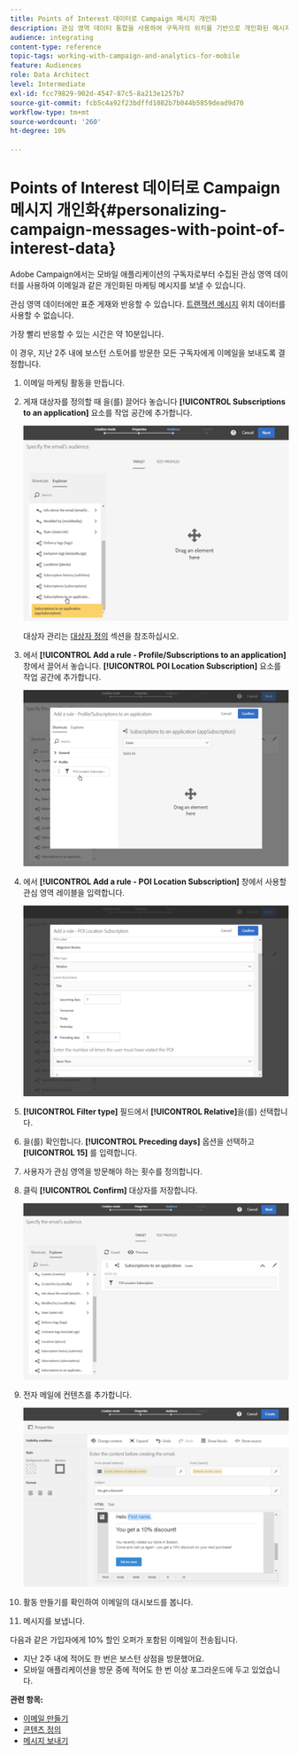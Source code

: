 ```yaml
---
title: Points of Interest 데이터로 Campaign 메시지 개인화
description: 관심 영역 데이터 통합을 사용하여 구독자의 위치를 기반으로 개인화된 메시지를 만드는 방법을 알아봅니다.
audience: integrating
content-type: reference
topic-tags: working-with-campaign-and-analytics-for-mobile
feature: Audiences
role: Data Architect
level: Intermediate
exl-id: fcc79829-902d-4547-87c5-8a213e1257b7
source-git-commit: fcb5c4a92f23bdffd1082b7b044b5859dead9d70
workflow-type: tm+mt
source-wordcount: '260'
ht-degree: 10%

---
```


# Points of Interest 데이터로 Campaign 메시지 개인화{#personalizing-campaign-messages-with-point-of-interest-data}

Adobe Campaign에서는 모바일 애플리케이션의 구독자로부터 수집된 관심 영역 데이터를 사용하여 이메일과 같은 개인화된 마케팅 메시지를 보낼 수 있습니다.

관심 영역 데이터에만 표준 게재와 반응할 수 있습니다. [트랜잭션 메시지](../../channels/using/getting-started-with-transactional-msg.md) 위치 데이터를 사용할 수 없습니다.

가장 빨리 반응할 수 있는 시간은 약 10분입니다.

이 경우, 지난 2주 내에 보스턴 스토어를 방문한 모든 구독자에게 이메일을 보내도록 결정합니다.

1. 이메일 마케팅 활동을 만듭니다.
1. 게재 대상자를 정의할 때 을(를) 끌어다 놓습니다 **[!UICONTROL Subscriptions to an application]** 요소를 작업 공간에 추가합니다.

   ![](assets/poi_subscriptions_app.png)

   대상자 관리는 [대상자 정의](../../audiences/using/creating-audiences.md) 섹션을 참조하십시오.

1. 에서 **[!UICONTROL Add a rule - Profile/Subscriptions to an application]** 창에서 끌어서 놓습니다. **[!UICONTROL POI Location Subscription]** 요소를 작업 공간에 추가합니다.

   ![](assets/poi_add_rule_profile_subscription.png)

1. 에서 **[!UICONTROL Add a rule - POI Location Subscription]** 창에서 사용할 관심 영역 레이블을 입력합니다.

   ![](assets/poi_location_subscription.png)

1. **[!UICONTROL Filter type]** 필드에서 **[!UICONTROL Relative]**&#x200B;을(를) 선택합니다.
1. 을(를) 확인합니다. **[!UICONTROL Preceding days]** 옵션을 선택하고 **[!UICONTROL 15]** 를 입력합니다.
1. 사용자가 관심 영역을 방문해야 하는 횟수를 정의합니다.
1. 클릭 **[!UICONTROL Confirm]** 대상자를 저장합니다.

   ![](assets/poi_subscriptions_app_audience_defined.png)

1. 전자 메일에 컨텐츠를 추가합니다.

   ![](assets/poi_email_content.png)

1. 활동 만들기를 확인하여 이메일의 대시보드를 봅니다.
1. 메시지를 보냅니다.

다음과 같은 가입자에게 10% 할인 오퍼가 포함된 이메일이 전송됩니다.

* 지난 2주 내에 적어도 한 번은 보스턴 상점을 방문했어요.
* 모바일 애플리케이션을 방문 중에 적어도 한 번 이상 포그라운드에 두고 있었습니다.

**관련 항목:**

* [이메일 만들기](../../channels/using/creating-an-email.md)
* [콘텐츠 정의](../../designing/using/personalization.md#example-email-personalization)
* [메시지 보내기](../../sending/using/confirming-the-send.md)
